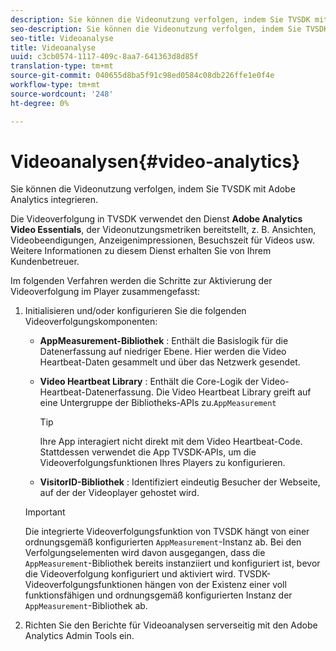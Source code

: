 ```yaml
---
description: Sie können die Videonutzung verfolgen, indem Sie TVSDK mit Adobe Analytics integrieren.
seo-description: Sie können die Videonutzung verfolgen, indem Sie TVSDK mit Adobe Analytics integrieren.
seo-title: Videoanalyse
title: Videoanalyse
uuid: c3cb0574-1117-409c-8aa7-641363d8d85f
translation-type: tm+mt
source-git-commit: 040655d8ba5f91c98ed0584c08db226ffe1e0f4e
workflow-type: tm+mt
source-wordcount: '248'
ht-degree: 0%

---
```



# Videoanalysen{#video-analytics}

Sie können die Videonutzung verfolgen, indem Sie TVSDK mit Adobe Analytics integrieren.

Die Videoverfolgung in TVSDK verwendet den Dienst **Adobe Analytics Video Essentials**, der Videonutzungsmetriken bereitstellt, z. B. Ansichten, Videobeendigungen, Anzeigenimpressionen, Besuchszeit für Videos usw. Weitere Informationen zu diesem Dienst erhalten Sie von Ihrem Kundenbetreuer.

Im folgenden Verfahren werden die Schritte zur Aktivierung der Videoverfolgung im Player zusammengefasst:

1. Initialisieren und/oder konfigurieren Sie die folgenden Videoverfolgungskomponenten:

   * **AppMeasurement-Bibliothek** : Enthält die Basislogik für die Datenerfassung auf niedriger Ebene. Hier werden die Video Heartbeat-Daten gesammelt und über das Netzwerk gesendet.
   * **Video Heartbeat Library** : Enthält die Core-Logik der Video-Heartbeat-Datenerfassung. Die Video Heartbeat Library greift auf eine Untergruppe der Bibliotheks-APIs zu.`AppMeasurement`

      >[!TIP]
      >
      >Ihre App interagiert nicht direkt mit dem Video Heartbeat-Code. Stattdessen verwendet die App TVSDK-APIs, um die Videoverfolgungsfunktionen Ihres Players zu konfigurieren.

   * **VisitorID-Bibliothek** : Identifiziert eindeutig Besucher der Webseite, auf der der Videoplayer gehostet wird.
   >[!IMPORTANT]
   >
   >Die integrierte Videoverfolgungsfunktion von TVSDK hängt von einer ordnungsgemäß konfigurierten `AppMeasurement`-Instanz ab. Bei den Verfolgungselementen wird davon ausgegangen, dass die `AppMeasurement`-Bibliothek bereits instanziiert und konfiguriert ist, bevor die Videoverfolgung konfiguriert und aktiviert wird. TVSDK-Videoverfolgungsfunktionen hängen von der Existenz einer voll funktionsfähigen und ordnungsgemäß konfigurierten Instanz der `AppMeasurement`-Bibliothek ab.

1. Richten Sie den Berichte für Videoanalysen serverseitig mit den Adobe Analytics Admin Tools ein.

